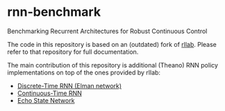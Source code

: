 # rnn-benchmark
Benchmarking Recurrent Architectures for Robust Continuous Control

The code in this repository is based on an (outdated) fork of [rllab](https://github.com/openai/rllab). Please refer to that repository for full documentation.

The main contribution of this repository is additional (Theano) RNN policy implementations on top of the ones provided by rllab:
- [Discrete-Time RNN (Elman network)](https://github.com/sytham/rnn-benchmark/contrib/rnn/tensor/policies/gaussian_dtrnn_policy.py)
- [Continuous-Time RNN](https://github.com/sytham/rnn-benchmark/contrib/rnn/tensor/policies/gaussian_ctrnn_policy.py)
- [Echo State Network](https://github.com/sytham/rnn-benchmark/contrib/rnn/tensor/policies/gaussian_esn_policy.py)
